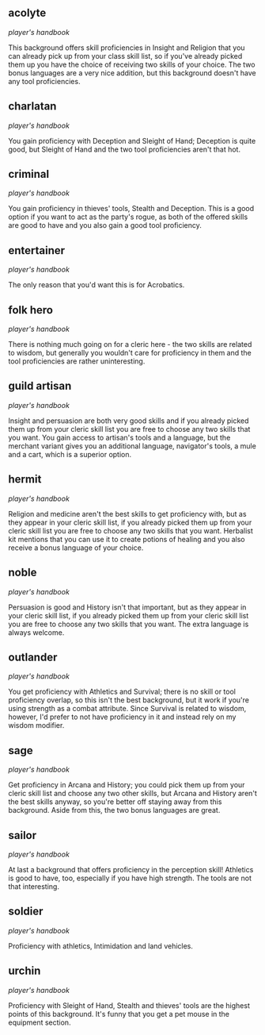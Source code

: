 ## <blue>acolyte</blue>

*player's handbook*

This background offers skill proficiencies in Insight and Religion that you can already pick up from your class skill list, so if you've already picked them up you have the choice of receiving two skills of your choice. The two bonus languages are a very nice addition, but this background doesn't have any tool proficiencies.

## <red>charlatan</red>

*player's handbook*

You gain proficiency with Deception and Sleight of Hand; Deception is quite good, but Sleight of Hand and the two tool proficiencies aren't that hot.

## <blue>criminal</blue>

*player's handbook*

You gain proficiency in thieves' tools, Stealth and Deception. This is a good option if you want to act as the party's rogue, as both of the offered skills are good to have and you also gain a good tool proficiency.

## <red>entertainer</red>

*player's handbook*

The only reason that you'd want this is for Acrobatics.

## <red>folk hero</red>

*player's handbook*

There is nothing much going on for a cleric here - the two skills are related to wisdom, but generally you wouldn't care for proficiency in them and the tool proficiencies are rather uninteresting.

## <navy>guild artisan</navy>

*player's handbook*

Insight and persuasion are both very good skills and if you already picked them up from your cleric skill list you are free to choose any two skills that you want. You gain access to artisan's tools and a language, but the merchant variant gives you an additional language, navigator's tools, a mule and a cart, which is a superior option.

## hermit

*player's handbook*

Religion and medicine aren't the best skills to get proficiency with, but as they appear in your cleric skill list, if you already picked them up from your cleric skill list you are free to choose any two skills that you want. Herbalist kit mentions that you can use it to create potions of healing and you also receive a bonus language of your choice.

## noble

*player's handbook*

Persuasion is good and History isn't that important, but as they appear in your cleric skill list, if you already picked them up from your cleric skill list you are free to choose any two skills that you want. The extra language is always welcome.

## outlander

*player's handbook*

You get proficiency with Athletics and Survival; there is no skill or tool proficiency overlap, so this isn't the best background, but it work if you're using strength as a combat attribute. Since Survival is related to wisdom, however, I'd prefer to not have proficiency in it and instead rely on my wisdom modifier.

## <red>sage</red>

*player's handbook*

Get proficiency in Arcana and History; you could pick them up from your cleric skill list and choose any two other skills, but Arcana and History aren't the best skills anyway, so you're better off staying away from this background. Aside from this, the two bonus languages are great.

## <blue>sailor</blue>

*player's handbook*

At last a background that offers proficiency in the perception skill! Athletics is good to have, too, especially if you have high strength. The tools are not that interesting.

## soldier

*player's handbook*

Proficiency with athletics, Intimidation and land vehicles.

## urchin

*player's handbook*

Proficiency with Sleight of Hand, Stealth and thieves' tools are the highest points of this background. It's funny that you get a pet mouse in the equipment section.
